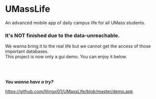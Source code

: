 # UMassLife
An advanced mobile app of daily campus life for all UMass students.

### It's NOT finished due to the data-unreachable.
We wanna bring it to the real life but we cannot get the access of those important databases.<br>
This project is now only a gui demo. You can enjoy it below.

<br><br><br>
***You wanna have a try?***

https://github.com/lilingxi01/UMassLife/blob/master/demo.apk

